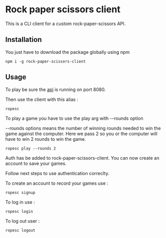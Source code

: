 # Rock paper scissors client

This is a CLI client for a custom rock-paper-scissors API.

## Installation

You just have to download the package globally using npm

````
npm i -g rock-paper-scissors-client 
````

## Usage

To play be sure the [api](https://github.com/alexVivier/rock-paper-scissors) is running on port 8080.

Then use the client with this alias :

````
ropesc
````

To play a game you have to use the play arg with --rounds option

--rounds options means the number of winning rounds needed to win the game against the computer.
Here we pass 2 so you or the computer will have to win 2 rounds to win the game.
````
ropesc play --rounds 2
````

Auth has be added to rock-paper-scissors-client. You can now create an account to save your games.

Follow next steps to use authentication correclty.

To create an account to record your games use :
````
ropesc signup
````

To log in use :
````
ropesc login
````

To log out user :
````
ropesc logout
````
